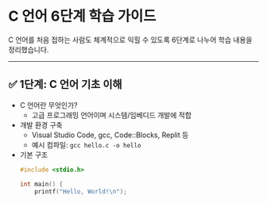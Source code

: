 # C 언어 6단계 학습 가이드

C 언어를 처음 접하는 사람도 체계적으로 익힐 수 있도록 6단계로 나누어 학습 내용을 정리했습니다.

---

## ✅ 1단계: C 언어 기초 이해

- C 언어란 무엇인가?
  - 고급 프로그래밍 언어이며 시스템/임베디드 개발에 적합
- 개발 환경 구축
  - Visual Studio Code, gcc, Code::Blocks, Replit 등
  - 예시 컴파일: `gcc hello.c -o hello`
- 기본 구조
  ```c
  #include <stdio.h>

  int main() {
      printf("Hello, World!\n");
